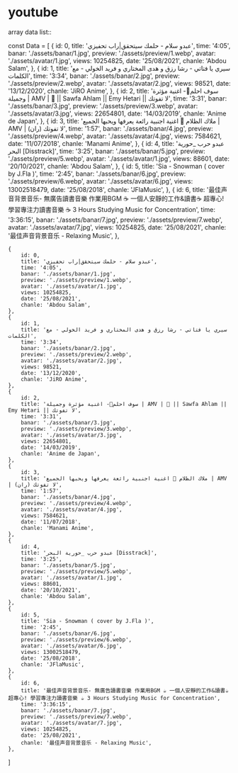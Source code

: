 # youtube



array data list::

 const Data = [
    {
        id: 0,
        title: 'عبدو سلام - حلمك سيتحقق|راب تحفيزي',
        time: '4:05',
        banar: './assets/banar/1.jpg',
        preview: './assets/preview/1.webp',
        avatar: './assets/avatar/1.jpg',
        views: 10254825,
        date: '25/08/2021',
        chanle: 'Abdou Salam',
    },
    {
        id: 1,
        title: 'سيري يا فتاتي - رشا رزق و هدى المختاري و فريد الخولي - مع الكلمات',
        time: '3:34',
        banar: './assets/banar/2.jpg',
        preview: './assets/preview/2.webp',
        avatar: './assets/avatar/2.jpg',
        views: 98521,
        date: '13/12/2020',
        chanle: 'JiRO Anime',
    },
    {
        id: 2,
        title: 'سوف احلم🎵- اغنية مؤثرة وجميلة | AMV | 🎵 || Sawfa Ahlam || Emy Hetari || لا تفوتك',
        time: '3:31',
        banar: './assets/banar/3.jpg',
        preview: './assets/preview/3.webp',
        avatar: './assets/avatar/3.jpg',
        views: 22654801,
        date: '14/03/2019',
        chanle: 'Anime de Japan',
    },
    {
        id: 3,
        title: 'ملاك الظلام 🎵 اغنية اجنبية رائعة يعرفها ويحبها الجميع | AMV | لا تفوتك (ران)',
        time: '1:57',
        banar: './assets/banar/4.jpg',
        preview: './assets/preview/4.webp',
        avatar: './assets/avatar/4.jpg',
        views: 7584621,
        date: '11/07/2018',
        chanle: 'Manami Anime',
    },
    {
        id: 4,
        title: 'عبدو حرب _حورية البحر [Disstrack]',
        time: '3:25',
        banar: './assets/banar/5.jpg',
        preview: './assets/preview/5.webp',
        avatar: './assets/avatar/1.jpg',
        views: 88601,
        date: '20/10/2021',
        chanle: 'Abdou Salam',
    },
    {
        id: 5,
        title: 'Sia - Snowman ( cover by J.Fla )',
        time: '2:45',
        banar: './assets/banar/6.jpg',
        preview: './assets/preview/6.webp',
        avatar: './assets/avatar/6.jpg',
        views: 13002518479,
        date: '25/08/2018',
        chanle: 'JFlaMusic',
    },
    {
        id: 6,
        title: '最佳声音背景音乐- 無廣告讀書音樂 作業用BGM ☕ 一個人安靜的工作&讀書☕ 超專心! 學習專注力讀書音樂 ☕ 3 Hours Studying Music for Concentration',
        time: '3:36:15',
        banar: './assets/banar/7.jpg',
        preview: './assets/preview/7.webp',
        avatar: './assets/avatar/7.jpg',
        views: 10254825,
        date: '25/08/2021',
        chanle: '最佳声音背景音乐 - Relaxing Music',
    },

    
    {
        id: 0,
        title: 'عبدو سلام - حلمك سيتحقق|راب تحفيزي',
        time: '4:05',
        banar: './assets/banar/1.jpg',
        preview: './assets/preview/1.webp',
        avatar: './assets/avatar/1.jpg',
        views: 10254825,
        date: '25/08/2021',
        chanle: 'Abdou Salam',
    },
    {
        id: 1,
        title: 'سيري يا فتاتي - رشا رزق و هدى المختاري و فريد الخولي - مع الكلمات',
        time: '3:34',
        banar: './assets/banar/2.jpg',
        preview: './assets/preview/2.webp',
        avatar: './assets/avatar/2.jpg',
        views: 98521,
        date: '13/12/2020',
        chanle: 'JiRO Anime',
    },
    {
        id: 2,
        title: 'سوف احلم🎵- اغنية مؤثرة وجميلة | AMV | 🎵 || Sawfa Ahlam || Emy Hetari || لا تفوتك',
        time: '3:31',
        banar: './assets/banar/3.jpg',
        preview: './assets/preview/3.webp',
        avatar: './assets/avatar/3.jpg',
        views: 22654801,
        date: '14/03/2019',
        chanle: 'Anime de Japan',
    },
    {
        id: 3,
        title: 'ملاك الظلام 🎵 اغنية اجنبية رائعة يعرفها ويحبها الجميع | AMV | لا تفوتك (ران)',
        time: '1:57',
        banar: './assets/banar/4.jpg',
        preview: './assets/preview/4.webp',
        avatar: './assets/avatar/4.jpg',
        views: 7584621,
        date: '11/07/2018',
        chanle: 'Manami Anime',
    },
    {
        id: 4,
        title: 'عبدو حرب _حورية البحر [Disstrack]',
        time: '3:25',
        banar: './assets/banar/5.jpg',
        preview: './assets/preview/5.webp',
        avatar: './assets/avatar/1.jpg',
        views: 88601,
        date: '20/10/2021',
        chanle: 'Abdou Salam',
    },
    {
        id: 5,
        title: 'Sia - Snowman ( cover by J.Fla )',
        time: '2:45',
        banar: './assets/banar/6.jpg',
        preview: './assets/preview/6.webp',
        avatar: './assets/avatar/6.jpg',
        views: 13002518479,
        date: '25/08/2018',
        chanle: 'JFlaMusic',
    },
    {
        id: 6,
        title: '最佳声音背景音乐- 無廣告讀書音樂 作業用BGM ☕ 一個人安靜的工作&讀書☕ 超專心! 學習專注力讀書音樂 ☕ 3 Hours Studying Music for Concentration',
        time: '3:36:15',
        banar: './assets/banar/7.jpg',
        preview: './assets/preview/7.webp',
        avatar: './assets/avatar/7.jpg',
        views: 10254825,
        date: '25/08/2021',
        chanle: '最佳声音背景音乐 - Relaxing Music',
    },
]
